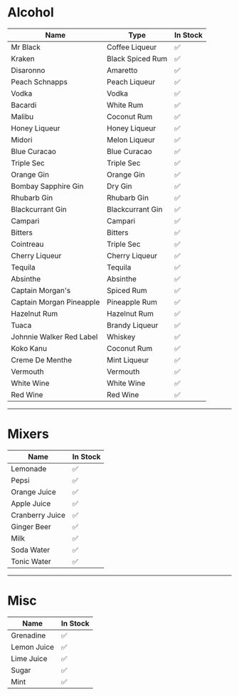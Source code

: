 # Alcohol

| Name                     | Type             | In Stock |
| ------------------------ | ---------------- | -------- |
| Mr Black                 | Coffee Liqueur   | ✅       |
| Kraken                   | Black Spiced Rum | ✅       |
| Disaronno                | Amaretto         | ✅       |
| Peach Schnapps           | Peach Liqueur    | ✅       |
| Vodka                    | Vodka            | ✅       |
| Bacardi                  | White Rum        | ✅       |
| Malibu                   | Coconut Rum      | ✅       |
| Honey Liqueur            | Honey Liqueur    | ✅       |
| Midori                   | Melon Liqueur    | ✅       |
| Blue Curacao             | Blue Curacao     | ✅       |
| Triple Sec               | Triple Sec       | ✅       |
| Orange Gin               | Orange Gin       | ✅       |
| Bombay Sapphire Gin      | Dry Gin          | ✅       |
| Rhubarb Gin              | Rhubarb Gin      | ✅       |
| Blackcurrant Gin         | Blackcurrant Gin | ✅       |
| Campari                  | Campari          | ✅       |
| Bitters                  | Bitters          | ✅       |
| Cointreau                | Triple Sec       | ✅       |
| Cherry Liqueur           | Cherry Liqueur   | ✅       |
| Tequila                  | Tequila          | ✅       |
| Absinthe                 | Absinthe         | ✅       |
| Captain Morgan's         | Spiced Rum       | ✅       |
| Captain Morgan Pineapple | Pineapple Rum    | ✅       |
| Hazelnut Rum             | Hazelnut Rum     | ✅       |
| Tuaca                    | Brandy Liqueur   | ✅       |
| Johnnie Walker Red Label | Whiskey          | ✅       |
| Koko Kanu                | Coconut Rum      | ✅       |
| Creme De Menthe          | Mint Liqueur     | ✅       |
| Vermouth                 | Vermouth         | ✅       |
| White Wine               | White Wine       | ✅       |
| Red Wine                 | Red Wine         | ✅       |

---

# Mixers

| Name            | In Stock |
| --------------- | -------- |
| Lemonade        | ✅       |
| Pepsi           | ✅       |
| Orange Juice    | ✅       |
| Apple Juice     | ✅       |
| Cranberry Juice | ✅       |
| Ginger Beer     | ✅       |
| Milk            | ✅       |
| Soda Water      | ✅       |
| Tonic Water     | ✅       |

---

# Misc

| Name        | In Stock |
| ----------- | -------- |
| Grenadine   | ✅       |
| Lemon Juice | ✅       |
| Lime Juice  | ✅       |
| Sugar       | ✅       |
| Mint        | ✅       |
